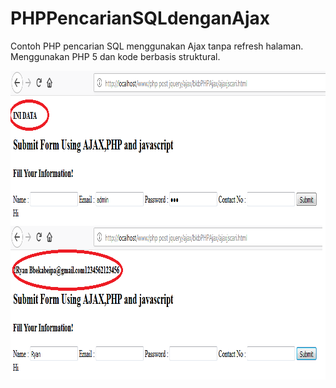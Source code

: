 # PHPPencarianSQLdenganAjax
Contoh PHP pencarian SQL menggunakan Ajax tanpa refresh halaman.
Menggunakan PHP 5 dan kode berbasis struktural.

<img border="0" src="https://raw.githubusercontent.com/ryanbekabe/PHPPencarianSQLdenganAjax/master/ajax.png" width="945" height="494"></p>
